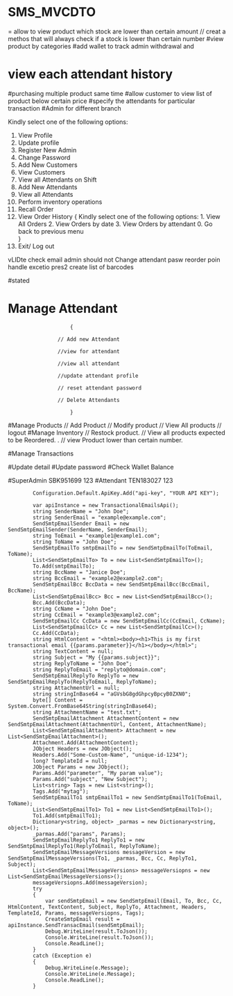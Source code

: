 # SMS_MVCDTO

= allow to view product which stock are lower than certain amount // creat a methos that will always check if a stock is lower than certain number 
#view product by categories
#add wallet to track  admin withdrawal and 
# view each attendant history
#purchasing multiple product same time
#allow customer to view list of product below certain price
#specify the attendants for particular transaction
#Admin for different branch

Kindly select one of the following options:
1. View Profile
2. Update profile
3. Register New Admin
4. Change Password
5. Add New Customers
6. View Customers
7. View all Attendants on Shift
8. Add New Attendants
9. View all Attendants
10. Perform inventory operations
11. Recall Order
12. View Order History
    {
        Kindly select one of the following options:
            1. View All Orders
            2. View Orders by date
            3. View Orders by attendant
            0. Go back to previous menu        
    }
0. Exit/ Log out




vLIDte check email
admin should not Change attendant pasw
reorder poin handle excetio pres2
create list of barcodes









#stated



#  Manage Attendant
                        {
                           
                    // Add new Attendant
                   
                    //view for attendant
                  
                    //view all attendant
                   
                    //update attendant profile
                   
                    // reset attendant password
                    
                    // Delete Attendants

                        }


#Manage Products 
                    // Add Product
                    // Modify product
                    // View All products
                    // logout
#Manage Inventory
                    // Restock product.
                    // View all products expected to be Reordered. .
                    // view Product lower than certain number.
     
#Manage Transactions 

#Update detail
#Update password
#Check Wallet Balance
   
#SuperAdmin  SBK951699 123
#Attendant TEN183027  123





            Configuration.Default.ApiKey.Add("api-key", "YOUR API KEY");

            var apiInstance = new TransactionalEmailsApi();
            string SenderName = "John Doe";
            string SenderEmail = "example@example.com";
            SendSmtpEmailSender Email = new SendSmtpEmailSender(SenderName, SenderEmail);
            string ToEmail = "example1@example1.com";
            string ToName = "John Doe";
            SendSmtpEmailTo smtpEmailTo = new SendSmtpEmailTo(ToEmail, ToName);
            List<SendSmtpEmailTo> To = new List<SendSmtpEmailTo>();
            To.Add(smtpEmailTo);
            string BccName = "Janice Doe";
            string BccEmail = "example2@example2.com";
            SendSmtpEmailBcc BccData = new SendSmtpEmailBcc(BccEmail, BccName);
            List<SendSmtpEmailBcc> Bcc = new List<SendSmtpEmailBcc>();
            Bcc.Add(BccData);
            string CcName = "John Doe";
            string CcEmail = "example3@example2.com";
            SendSmtpEmailCc CcData = new SendSmtpEmailCc(CcEmail, CcName);
            List<SendSmtpEmailCc> Cc = new List<SendSmtpEmailCc>();
            Cc.Add(CcData);
            string HtmlContent = "<html><body><h1>This is my first transactional email {{params.parameter}}</h1></body></html>";
            string TextContent = null;
            string Subject = "My {{params.subject}}";
            string ReplyToName = "John Doe";
            string ReplyToEmail = "replyto@domain.com";
            SendSmtpEmailReplyTo ReplyTo = new SendSmtpEmailReplyTo(ReplyToEmail, ReplyToName);
            string AttachmentUrl = null;
            string stringInBase64 = "aGVsbG8gdGhpcyBpcyB0ZXN0";
            byte[] Content = System.Convert.FromBase64String(stringInBase64);
            string AttachmentName = "test.txt";
            SendSmtpEmailAttachment AttachmentContent = new SendSmtpEmailAttachment(AttachmentUrl, Content, AttachmentName);
            List<SendSmtpEmailAttachment> Attachment = new List<SendSmtpEmailAttachment>();
            Attachment.Add(AttachmentContent);
            JObject Headers = new JObject();
            Headers.Add("Some-Custom-Name", "unique-id-1234");
            long? TemplateId = null;
            JObject Params = new JObject();
            Params.Add("parameter", "My param value");
            Params.Add("subject", "New Subject");
            List<string> Tags = new List<string>();
            Tags.Add("mytag");
            SendSmtpEmailTo1 smtpEmailTo1 = new SendSmtpEmailTo1(ToEmail, ToName);
            List<SendSmtpEmailTo1> To1 = new List<SendSmtpEmailTo1>();
            To1.Add(smtpEmailTo1);
            Dictionary<string, object> _parmas = new Dictionary<string, object>();
            _parmas.Add("params", Params);
            SendSmtpEmailReplyTo1 ReplyTo1 = new SendSmtpEmailReplyTo1(ReplyToEmail, ReplyToName);
            SendSmtpEmailMessageVersions messageVersion = new SendSmtpEmailMessageVersions(To1, _parmas, Bcc, Cc, ReplyTo1, Subject);
            List<SendSmtpEmailMessageVersions> messageVersiopns = new List<SendSmtpEmailMessageVersions>();
            messageVersiopns.Add(messageVersion);
            try
            {
                var sendSmtpEmail = new SendSmtpEmail(Email, To, Bcc, Cc, HtmlContent, TextContent, Subject, ReplyTo, Attachment, Headers, TemplateId, Params, messageVersiopns, Tags);
                CreateSmtpEmail result = apiInstance.SendTransacEmail(sendSmtpEmail);
                Debug.WriteLine(result.ToJson());
                Console.WriteLine(result.ToJson());
                Console.ReadLine();
            }
            catch (Exception e)
            {
                Debug.WriteLine(e.Message);
                Console.WriteLine(e.Message);
                Console.ReadLine();
            }